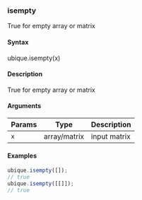 ### isempty

True for empty array or matrix


#### Syntax

ubique.isempty(x)


#### Description

True for empty array or matrix  



#### Arguments

|Params|Type|Description
|---------|----|-----------
|`x` | array/matrix | input matrix


#### Examples

```js
ubique.isempty([]);
// true
ubique.isempty([[]]);
// true
```

